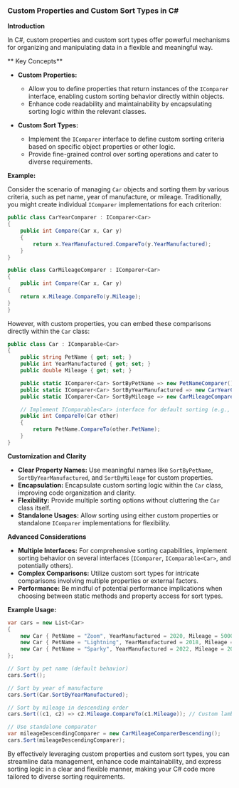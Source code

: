 ### Custom Properties and Custom Sort Types in C#

**Introduction**

In C#, custom properties and custom sort types offer powerful mechanisms for organizing and manipulating data in a flexible and meaningful way. 

** Key Concepts**

- **Custom Properties:**
    - Allow you to define properties that return instances of the `IComparer` interface, enabling custom sorting behavior directly within objects.
    - Enhance code readability and maintainability by encapsulating sorting logic within the relevant classes.

- **Custom Sort Types:**
    - Implement the `IComparer` interface to define custom sorting criteria based on specific object properties or other logic.
    - Provide fine-grained control over sorting operations and cater to diverse requirements.

**Example:**

Consider the scenario of managing `Car` objects and sorting them by various criteria, such as pet name, year of manufacture, or mileage. Traditionally, you might create individual `IComparer` implementations for each criterion:

```csharp
public class CarYearComparer : IComparer<Car>
{
    public int Compare(Car x, Car y)
    {
        return x.YearManufactured.CompareTo(y.YearManufactured);
    }
}

public class CarMileageComparer : IComparer<Car>
{
    public int Compare(Car x, Car y)
{
    return x.Mileage.CompareTo(y.Mileage);
}
}
```

However, with custom properties, you can embed these comparisons directly within the `Car` class:

```csharp
public class Car : IComparable<Car>
{
    public string PetName { get; set; }
    public int YearManufactured { get; set; }
    public double Mileage { get; set; }

    public static IComparer<Car> SortByPetName => new PetNameComparer();
    public static IComparer<Car> SortByYearManufactured => new CarYearComparer();
    public static IComparer<Car> SortByMileage => new CarMileageComparer();

    // Implement IComparable<Car> interface for default sorting (e.g., by pet name)
    public int CompareTo(Car other)
    {
        return PetName.CompareTo(other.PetName);
    }
}
```

**Customization and Clarity**

- **Clear Property Names:** Use meaningful names like `SortByPetName`, `SortByYearManufactured`, and `SortByMileage` for custom properties.
- **Encapsulation:** Encapsulate custom sorting logic within the `Car` class, improving code organization and clarity.
- **Flexibility:** Provide multiple sorting options without cluttering the `Car` class itself.
- **Standalone Usages:** Allow sorting using either custom properties or standalone `IComparer` implementations for flexibility.

**Advanced Considerations**

- **Multiple Interfaces:** For comprehensive sorting capabilities, implement sorting behavior on several interfaces (`IComparer`, `IComparable<Car>`, and potentially others).
- **Complex Comparisons:** Utilize custom sort types for intricate comparisons involving multiple properties or external factors.
- **Performance:** Be mindful of potential performance implications when choosing between static methods and property access for sort types.

**Example Usage:**

```csharp
var cars = new List<Car>
{
    new Car { PetName = "Zoom", YearManufactured = 2020, Mileage = 50000 },
    new Car { PetName = "Lightning", YearManufactured = 2018, Mileage = 80000 },
    new Car { PetName = "Sparky", YearManufactured = 2022, Mileage = 20000 }
};

// Sort by pet name (default behavior)
cars.Sort();

// Sort by year of manufacture
cars.Sort(Car.SortByYearManufactured);

// Sort by mileage in descending order
cars.Sort((c1, c2) => c2.Mileage.CompareTo(c1.Mileage)); // Custom lambda expression

// Use standalone comparator
var mileageDescendingComparer = new CarMileageComparerDescending();
cars.Sort(mileageDescendingComparer);
```

By effectively leveraging custom properties and custom sort types, you can streamline data management, enhance code maintainability, and express sorting logic in a clear and flexible manner, making your C# code more tailored to diverse sorting requirements.
